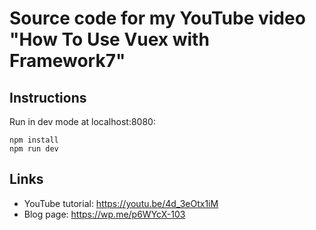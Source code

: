# Source code for my YouTube video "How To Use Vuex with Framework7"

## Instructions
Run in dev mode at localhost:8080:

```
npm install
npm run dev
```

## Links

- YouTube tutorial: https://youtu.be/4d_3eOtx1iM
- Blog page: https://wp.me/p6WYcX-103
